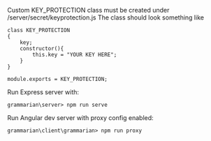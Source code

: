 Custom KEY_PROTECTION class must be created under /server/secret/keyprotection.js
The class should look something like
```
class KEY_PROTECTION
{
    key;
    constructor(){
        this.key = "YOUR KEY HERE";
    }
}

module.exports = KEY_PROTECTION;

```


Run Express server with:
```
grammarian\server> npm run serve
```

Run Angular dev server with proxy config enabled:
```
grammarian\client\grammarian> npm run proxy
```
